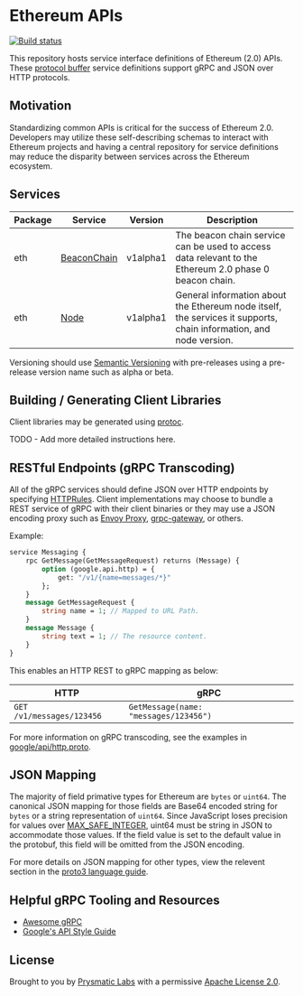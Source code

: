 # Ethereum APIs

[![Build status](https://badge.buildkite.com/62be08099e9e228b165c2dba69c637eb9ca7a1ca95efd54b9f.svg?branch=master)](https://buildkite.com/prysmatic-labs/ethereum-apis)

This repository hosts service interface definitions of Ethereum (2.0) APIs. These [protocol buffer](https://developers.google.com/protocol-buffers/) service definitions support gRPC and JSON over HTTP protocols.

## Motivation

Standardizing common APIs is critical for the success of Ethereum 2.0. Developers may utilize these self-describing schemas to interact with Ethereum projects and having a central repository for service definitions may reduce the disparity between services across the Ethereum ecosystem. 

## Services

| Package | Service | Version | Description |
|---------|---------|---------|-------------|
| eth | [BeaconChain](eth/v1alpha1/beacon_chain.proto#L36) | v1alpha1 | The beacon chain service can be used to access data relevant to the Ethereum 2.0 phase 0 beacon chain. |
| eth | [Node](eth/v1alpha1/node.proto#L33) | v1alpha1 | General information about the Ethereum node itself, the services it supports, chain information, and node version. |

Versioning should use [Semantic Versioning](https://semver.org/) with pre-releases using a pre-release version name such as alpha or beta.

## Building / Generating Client Libraries

Client libraries may be generated using [protoc](https://github.com/protocolbuffers/protobuf).

TODO - Add more detailed instructions here.

## RESTful Endpoints (gRPC Transcoding)

All of the gRPC services should define JSON over HTTP endpoints by specifying [HTTPRules](https://github.com/googleapis/googleapis/blob/master/google/api/http.proto). Client implementations may choose to bundle a REST service of gRPC with their client binaries or they may use a JSON encoding proxy such as [Envoy Proxy](https://www.envoyproxy.io/), [grpc-gateway](https://github.com/grpc-ecosystem/grpc-gateway), or others. 

Example:
```proto
service Messaging {
    rpc GetMessage(GetMessageRequest) returns (Message) {
        option (google.api.http) = {
            get: "/v1/{name=messages/*}"
        };
    }
    message GetMessageRequest {
        string name = 1; // Mapped to URL Path.
    }
    message Message {
        string text = 1; // The resource content.
    }
}
```

This enables an HTTP REST to gRPC mapping as below:

HTTP | gRPC
-----|-----
`GET /v1/messages/123456`  | `GetMessage(name: "messages/123456")`

For more information on gRPC transcoding, see the examples in [google/api/http.proto](https://github.com/googleapis/googleapis/blob/master/google/api/http.proto#L45).


## JSON Mapping

The majority of field primative types for Ethereum are `bytes` or `uint64`. The canonical JSON mapping for those fields are Base64 encoded string for `bytes` or a string representation of `uint64`. Since JavaScript loses precision for values over [MAX_SAFE_INTEGER](https://developer.mozilla.org/en-US/docs/Web/JavaScript/Reference/Global_Objects/Number/MAX_SAFE_INTEGER), uint64 must be string in JSON to accommodate those values. If the field value is set to the default value in the protobuf, this field will be omitted from the JSON encoding. 

For more details on JSON mapping for other types, view the relevent section in the [proto3 language guide](https://developers.google.com/protocol-buffers/docs/proto3#json).

## Helpful gRPC Tooling and Resources

- [Awesome gRPC](https://github.com/grpc-ecosystem/awesome-grpc)
- [Google's API Style Guide](https://cloud.google.com/apis/design/)

## License

Brought to you by [Prysmatic Labs](https://prysmaticlabs.com) with a permissive [Apache License 2.0](license.md).
